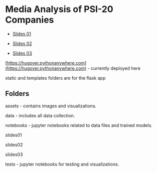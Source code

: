 # Media Analysis of PSI-20 Companies

- [Slides 01](https://hugoverissimo21.github.io/InfoMosaic-sandbox/slides01)

- [Slides 02](https://hugoverissimo21.github.io/InfoMosaic-sandbox/slides02)

- [Slides 03](https://hugoverissimo21.github.io/InfoMosaic-sandbox/slides03)

[https://hugover.pythonanywhere.com](https://hugover.pythonanywhere.com) - currently deployed here

static and templates folders are for the flask app

## Folders

assets - contains images and visualizations.

data - includes all data collection.

notebooks - jupyter notebooks related to data files and trained models.

slides01

slides02

slides03

tests - jupyter notebooks for testing and visualizations.


